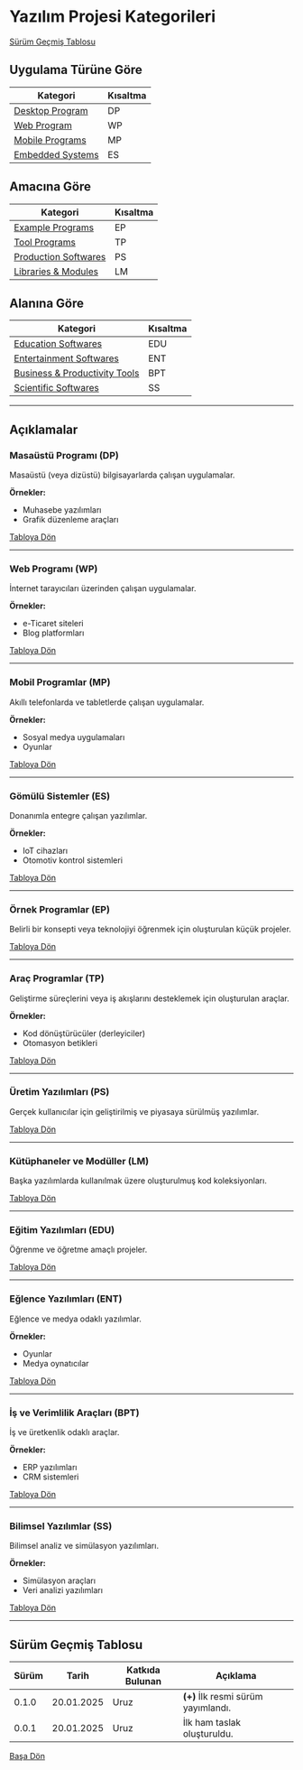 # Yazılım Projesi Kategorileri

[Sürüm Geçmiş Tablosu](#sürüm-geçmiş-tablosu)

## Uygulama Türüne Göre

| Kategori                              | Kısaltma     |
|---------------------------------------|--------------|
| [Desktop Program](#masaüstü-programı-dp) | DP |
| [Web Program](#web-programı-wp)          | WP |
| [Mobile Programs](#mobil-programlar-mp)  | MP |
| [Embedded Systems](#gömülü-sistemler-es) | ES |

## Amacına Göre

| Kategori                              | Kısaltma     |
|---------------------------------------|--------------|
| [Example Programs](#örnek-programlar-ep) | EP |
| [Tool Programs](#araç-programlar-tp)     | TP |
| [Production Softwares](#üretim-yazılımları-ps)      | PS |
| [Libraries & Modules](#kütüphaneler-ve-modüller-lm) | LM |

## Alanına Göre

| Kategori                              | Kısaltma     |
|---------------------------------------|--------------|
| [Education Softwares](#eğitim-yazılımları-edu)      | EDU |
| [Entertainment Softwares](#eğlence-yazılımları-ent) | ENT |
| [Business & Productivity Tools](#i̇ş-ve-verimlilik-araçları-bpt) | BPT |
| [Scientific Softwares](#bilimsel-yazılımlar-ss) | SS |

---

## Açıklamalar

### Masaüstü Programı (DP)
Masaüstü (veya dizüstü) bilgisayarlarda çalışan uygulamalar.

**Örnekler:**
- Muhasebe yazılımları
- Grafik düzenleme araçları

[Tabloya Dön](#uygulama-türüne-göre)

---

### Web Programı (WP)
İnternet tarayıcıları üzerinden çalışan uygulamalar.

**Örnekler:**
- e-Ticaret siteleri
- Blog platformları

[Tabloya Dön](#uygulama-türüne-göre)

---

### Mobil Programlar (MP)
Akıllı telefonlarda ve tabletlerde çalışan uygulamalar.

**Örnekler:**
- Sosyal medya uygulamaları
- Oyunlar

[Tabloya Dön](#uygulama-türüne-göre)

---

### Gömülü Sistemler (ES)
Donanımla entegre çalışan yazılımlar.

**Örnekler:**
- IoT cihazları
- Otomotiv kontrol sistemleri

[Tabloya Dön](#uygulama-türüne-göre)

---

### Örnek Programlar (EP)
Belirli bir konsepti veya teknolojiyi öğrenmek için oluşturulan küçük projeler.

[Tabloya Dön](#amacına-göre)

---

### Araç Programlar (TP)
Geliştirme süreçlerini veya iş akışlarını desteklemek için oluşturulan araçlar.

**Örnekler:**
- Kod dönüştürücüler (derleyiciler)
- Otomasyon betikleri

[Tabloya Dön](#amacına-göre)

---

### Üretim Yazılımları (PS)
Gerçek kullanıcılar için geliştirilmiş ve piyasaya sürülmüş yazılımlar.

[Tabloya Dön](#amacına-göre)

---

### Kütüphaneler ve Modüller (LM)
Başka yazılımlarda kullanılmak üzere oluşturulmuş kod koleksiyonları.

[Tabloya Dön](#amacına-göre)

---

### Eğitim Yazılımları (EDU)
Öğrenme ve öğretme amaçlı projeler.

[Tabloya Dön](#alanına-göre)

---

### Eğlence Yazılımları (ENT)
Eğlence ve medya odaklı yazılımlar.

**Örnekler:**
- Oyunlar
- Medya oynatıcılar

[Tabloya Dön](#alanına-göre)

---

### İş ve Verimlilik Araçları (BPT)
İş ve üretkenlik odaklı araçlar.

**Örnekler:**
- ERP yazılımları
- CRM sistemleri

[Tabloya Dön](#alanına-göre)

---

### Bilimsel Yazılımlar (SS)
Bilimsel analiz ve simülasyon yazılımları.

**Örnekler:**
- Simülasyon araçları
- Veri analizi yazılımları

[Tabloya Dön](#alanına-göre)

---

## Sürüm Geçmiş Tablosu

| **Sürüm** | **Tarih**  | **Katkıda Bulunan** | **Açıklama** |
|-----------|------------|---------------------|--------------|
| 0.1.0     | 20.01.2025 | Uruz                | **(+)** İlk resmi sürüm yayımlandı. |
| 0.0.1     | 20.01.2025 | Uruz                | İlk ham taslak oluşturuldu. |

[Başa Dön](#yazılım-projesi-kategorileri)